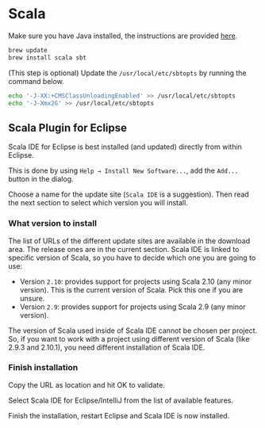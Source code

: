 # Scala

Make sure you have Java installed, the instructions are provided [here](https://github.com/PreetPatel/mac-setup/tree/a078791afc1973483223c64b24e704bd84fc4c89/mac-setup/Java/README.html).

```bash
brew update
brew install scala sbt
```

\(This step is optional\) Update the `/usr/local/etc/sbtopts` by running the command below.

```bash
echo '-J-XX:+CMSClassUnloadingEnabled' >> /usr/local/etc/sbtopts
echo '-J-Xmx2G' >> /usr/local/etc/sbtopts
```

## Scala Plugin for Eclipse

Scala IDE for Eclipse is best installed \(and updated\) directly from within Eclipse.

This is done by using `Help → Install New Software...`, add the `Add...` button in the dialog.

Choose a name for the update site \(`Scala IDE` is a suggestion\). Then read the next section to select which version you will install.

### What version to install

The list of URLs of the different update sites are available in the download area. The release ones are in the current section. Scala IDE is linked to specific version of Scala, so you have to decide which one you are going to use:

* Version `2.10`: provides support for projects using Scala 2.10 \(any minor version\). This is the current version of Scala. Pick this one if you are unsure.
* Version `2.9`: provides support for projects using Scala 2.9 \(any minor version\).

The version of Scala used inside of Scala IDE cannot be chosen per project. So, if you want to work with a project using different version of Scala \(like 2.9.3 and 2.10.1\), you need different installation of Scala IDE.

### Finish installation

Copy the URL as location and hit OK to validate.

Select Scala IDE for Eclipse/IntelliJ from the list of available features.

Finish the installation, restart Eclipse and Scala IDE is now installed.

